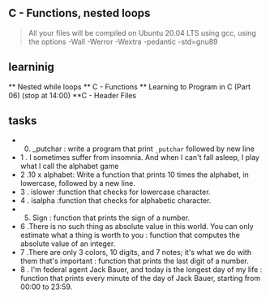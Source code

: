 ## C - Functions, nested loops
> All your files will be compiled on Ubuntu 20.04 LTS using gcc, using the options -Wall -Werror -Wextra -pedantic -std=gnu89
## learninig
** Nested while loops
** C - Functions
** Learning to Program in C (Part 06) (stop at 14:00)
**C - Header Files 
## tasks
* 0. _putchar : write a program that print `_putchar`  followed by new line
* 1 . I sometimes suffer from insomnia. And when I can't fall asleep, I play what I call the alphabet game
* 2 .10 x alphabet: Write a function that prints 10 times the alphabet, in lowercase, followed by a new line.
* 3 .  islower :function that checks for lowercase character.
* 4 . isalpha  :function that checks for alphabetic character.
* 5. Sign :  function that prints the sign of a number.
* 6 .There is no such thing as absolute value in this world. You can only estimate what a thing is worth to you : function that computes the absolute value of an integer.
* 7 .There are only 3 colors, 10 digits, and 7 notes; it's what we do with them that's important : function that prints the last digit of a number.
* 8 . I'm federal agent Jack Bauer, and today is the longest day of my life :  function that prints every minute of the day of Jack Bauer, starting from 00:00 to 23:59.


